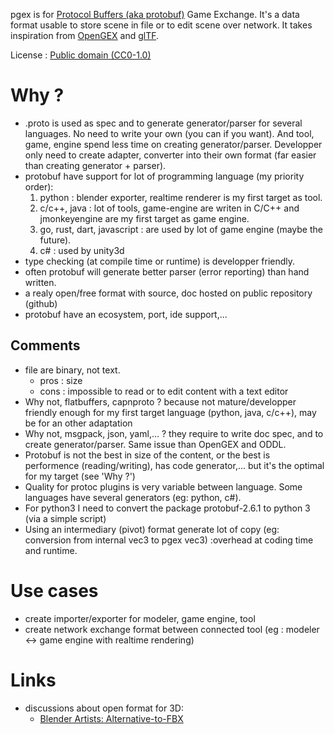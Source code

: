 pgex is for [Protocol Buffers (aka protobuf)](https://developers.google.com/protocol-buffers/) Game Exchange. It's a data format usable to store scene in file or to edit scene over network. It takes inspiration from [OpenGEX](http://opengex.org/) and [glTF](https://github.com/KhronosGroup/glTF).

License : [Public domain (CC0-1.0)](http://creativecommons.org/publicdomain/zero/1.0/)

# Why ?

* .proto is used as spec and to generate generator/parser for several languages. No need to write your own (you can if you want). And tool, game, engine spend less time on creating generator/parser. Developper only need to create adapter, converter into their own format (far easier than creating generator + parser).
* protobuf have support for lot of programming language (my priority order):
  1. python : blender exporter, realtime renderer is my first target as tool.
  2. c/c++, java : lot of tools, game-engine are writen in C/C++ and jmonkeyengine are my first target as game engine.
  3. go, rust, dart, javascript : are used by lot of game engine (maybe the future).
  4. c# : used by unity3d
* type checking (at compile time or runtime) is developper friendly.
* often protobuf will generate better parser (error reporting) than hand written.
* a realy open/free format with source, doc hosted on public repository (github)
* protobuf have an ecosystem, port, ide support,...


## Comments

* file are binary, not text.
  * pros : size
  * cons : impossible to read or to edit content with a text editor
* Why not, flatbuffers, capnproto ? because not mature/developper friendly enough for my first target language (python, java, c/c++), may be for an other adaptation
* Why not, msgpack, json, yaml,... ? they require to write doc spec, and to create generator/parser. Same issue than OpenGEX and ODDL.
* Protobuf is not the best in size of the content, or the best is performence (reading/writing), has code generator,... but it's the optimal for my target (see 'Why ?')
* Quality for protoc plugins is very variable between language. Some languages have several generators (eg: python, c#).
* For python3 I need to convert the package protobuf-2.6.1 to python 3 (via a simple script)
* Using an intermediary (pivot) format generate lot of copy (eg: conversion from internal vec3 to pgex vec3) :overhead at coding time and runtime.


# Use cases

* create importer/exporter for modeler, game engine, tool
* create network exchange format between connected tool (eg : modeler <-> game engine with realtime rendering)

# Links

* discussions about open format for 3D:
  * [Blender Artists: Alternative-to-FBX](http://blenderartists.org/forum/showthread.php?348506-Alternative-to-FBX/page3)
